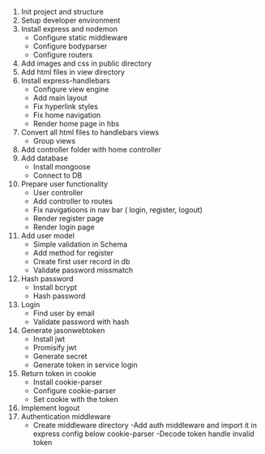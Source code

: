 1. Init project and structure
2. Setup developer environment
3. Install express and nodemon
    - Configure static middleware
    - Configure bodyparser
    - Configure routers
4. Add images and css in public directory
5. Add html files in view directory
6. Install express-handlebars
    - Configure view engine
    - Add main layout
    - Fix hyperlink styles
    - Fix home navigation
    - Render home page in hbs
7. Convert all html files to handlebars views
    - Group views
8. Add controller folder with home controller
9. Add database
    - Install mongoose
    - Connect to DB
10. Prepare user functionality
    - User controller
    - Add controller to routes
    - Fix navigatioons in nav bar ( login, register, logout)
    - Render register page
    - Render login page
11. Add user model
    - Simple validation in Schema
    - Add method for register
    - Create first user record in db
    - Validate password missmatch
12. Hash password
    - Install bcrypt
    - Hash password
13. Login
    - Find user by email
    - Validate password with hash
14. Generate jasonwebtoken
    - Install jwt
    - Promisify jwt
    - Generate secret
    - Generate token in service login
15. Return token in cookie
    - Install cookie-parser
    - Configure cookie-parser
    - Set cookie with the token
16. Implement logout
17. Authentication middleware
    - Create middleware directory
    -Add auth middleware and import it in express config below cookie-parser
    -Decode token
    handle invalid token
